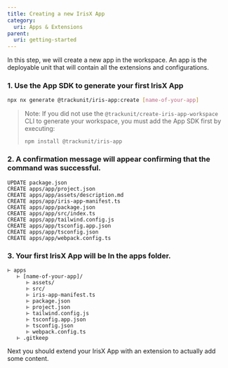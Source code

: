 ```yaml
---
title: Creating a new IrisX App
category:
  uri: Apps & Extensions
parent:
  uri: getting-started
---
```


In this step, we will create a new app in the workspace. An app is the deployable unit that will contain all the extensions and configurations.

### 1. Use the App SDK to generate your first IrisX App

```bash
npx nx generate @trackunit/iris-app:create [name-of-your-app]
```

> Note: If you did not use the `@trackunit/create-iris-app-workspace` CLI to generate your workspace, you must add the App SDK first by executing:
>
> ```
> npm install @trackunit/iris-app
> ```

### 2. A confirmation message will appear confirming that the command was successful.

```
UPDATE package.json
CREATE apps/app/project.json
CREATE apps/app/assets/description.md
CREATE apps/app/iris-app-manifest.ts
CREATE apps/app/package.json
CREATE apps/app/src/index.ts
CREATE apps/app/tailwind.config.js
CREATE apps/app/tsconfig.app.json
CREATE apps/app/tsconfig.json
CREATE apps/app/webpack.config.ts
```

### 3. Your first IrisX App will be In the apps folder.

```
⊢ apps
   ⊢ [name-of-your-app]/
      ⊢ assets/
      ⊢ src/
      ⊢ iris-app-manifest.ts
      ⊢ package.json
      ⊢ project.json
      ⊢ tailwind.config.js
      ⊢ tsconfig.app.json
      ⊢ tsconfig.json
      ⊢ webpack.config.ts
   ⊢ .gitkeep
```

Next you should extend your IrisX App with an extension to actually add some content.
